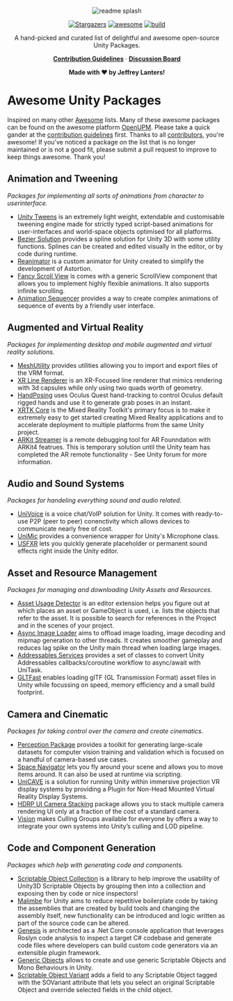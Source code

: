 <!-- markdownlint-disable MD041 -->

<div align="center">

![readme splash](https://raw.githubusercontent.com/jeffreylanters/awesome-unity-packages/master/.github/wiki/repository-readme-splash.png)

[![Stargazers](https://img.shields.io/github/stars/jeffreylanters/awesome-unity-packages.svg?style=for-the-badge)](https://github.com/jeffreylanters/awesome-unity-packages/stargazers)
[![awesome](https://img.shields.io/badge/list-awesome-fc60a8.svg?style=for-the-badge)](https://github.com/sindresorhus/awesome)
[![build](https://img.shields.io/github/workflow/status/jeffreylanters/awesome-unity-packages/Lint%20Markdown/main?style=for-the-badge)](https://github.com/jeffreylanters/awesome-unity-packages/actions)

A hand-picked and curated list of delightful and awesome open-source Unity Packages.

[**Contribution Guidelines**](https://github.com/jeffreylanters/awesome-unity-packages/blob/main/CONTRIBUTING.md) &middot;
[**Discussion Board**](https://github.com/jeffreylanters/awesome-unity-packages/discussions)

**Made with &hearts; by Jeffrey Lanters!**

</div>

# Awesome Unity Packages

Inspired on many other [Awesome](https://github.com/sindresorhus/awesome) lists. Many of these awesome packages can be found on the awesome platform [OpenUPM](https://openupm.com). Please take a quick gander at the [contribution guidelines](https://github.com/jeffreylanters/awesome-unity-packages/blob/main/CONTRIBUTING.md) first. Thanks to all [contributors](https://github.com/jeffreylanters/awesome-unity-packages/graphs/contributors), you're awesome! If you've noticed a package on the list that is no longer maintained or is not a good fit, please submit a pull request to improve to keep things awesome. Thank you!

## Animation and Tweening

_Packages for implementing all sorts of animations from character to userinterface._

- [Unity Tweens](https://github.com/jeffreylanters/unity-tweens) is an extremely light weight, extendable and customisable tweening engine made for strictly typed script-based animations for user-interfaces and world-space objects optimised for all platforms.
- [Bezier Solution](https://github.com/yasirkula/UnityBezierSolution) provides a spline solution for Unity 3D with some utility functions. Splines can be created and edited visually in the editor, or by code during runtime.
- [Reanimator](https://github.com/aarthificial/reanimation) is a custom animator for Unity created to simplify the development of Astortion.
- [Fancy Scroll View](https://github.com/setchi/FancyScrollView) is comes with a generic ScrollView component that allows you to implement highly flexible animations. It also supports infinite scrolling.
- [Animation Sequencer](https://github.com/brunomikoski/Animation-Sequencer) provides a way to create complex animations of sequence of events by a friendly user interface.

## Augmented and Virtual Reality

_Packages for implementing desktop and mobile augmented and virtual reality solutions._

- [MeshUtility](https://github.com/vrm-c/UniVRM) provides utilities allowing you to import and export files of the VRM format.
- [XR Line Renderer](https://github.com/Unity-Technologies/XRLineRenderer) is an XR-Focused line renderer that mimics rendering with 3d capsules while only using two quads worth of geometry.
- [HandPosing](https://github.com/MephestoKhaan/HandPosing) uses Oculus Quest hand-tracking to control Oculus default rigged hands and use it to generate grab poses in an instant.
- [XRTK Core](https://github.com/XRTK/XRTK-Core) is the Mixed Reality Toolkit's primary focus is to make it extremely easy to get started creating Mixed Reality applications and to accelerate deployment to multiple platforms from the same Unity project.
- [ARKit Streamer](https://github.com/asus4/ARKitStreamer) is a remote debugging tool for AR Founndation with ARKit4 featrues. This is temporary solution until the Unity team has completed the AR remote functionality - See Unity forum for more information.

## Audio and Sound Systems

_Packages for handeling everything sound and audio related._

- [UniVoice](https://github.com/adrenak/univoice) is a voice chat/VoIP solution for Unity. It comes with ready-to-use P2P (peer to peer) conenctivity which allows devices to communicate nearly free of cost.
- [UniMic](https://github.com/adrenak/unimic) provides a convenience wrapper for Unity's Microphone class.
- [USFXR](https://github.com/grapefrukt/usfxr) lets you quickly generate placeholder or permanent sound effects right inside the Unity editor.

## Asset and Resource Management

_Packages for managing and downloading Unity Assets and Resources._

- [Asset Usage Detector](https://github.com/yasirkula/UnityAssetUsageDetector) is an editor extension helps you figure out at which places an asset or GameObject is used, i.e. lists the objects that refer to the asset. It is possible to search for references in the Project and in the scenes of your project.
- [Async Image Loader](https://github.com/Looooong/UnityAsyncImageLoader) aims to offload image loading, image decoding and mipmap generation to other threads. It creates smoother gameplay and reduces lag spike on the Unity main thread when loading large images.
- [Addressables Services](https://github.com/dre0dru/AddressablesServices) provides a set of classes to convert Unity Addressables callbacks/coroutine workflow to async/await with UniTask.
- [GLTFast](https://github.com/atteneder/glTFast) enables loading glTF (GL Transmission Format) asset files in Unity while focussing on speed, memory efficiency and a small build footprint.

## Camera and Cinematic

_Packages for taking control over the camera and create cinematics._

- [Perception Package](https://github.com/Unity-Technologies/com.unity.perception) provides a toolkit for generating large-scale datasets for computer vision training and validation which is focused on a handful of camera-based use cases.
- [Space Navigator](https://github.com/PatHightree/SpaceNavigator) lets you fly around your scene and allows you to move items around.
  It can also be used at runtime via scripting.
- [UniCAVE](https://github.com/widVE/UniCAVE) is a solution for running Unity within immersive projection VR display systems by providing a Plugin for Non-Head Mounted Virtual Reality Display Systems.
- [HDRP UI Camera Stacking](https://github.com/alelievr/HDRP-UI-Camera-Stacking) package allows you to stack multiple camera rendering UI only at a fraction of the cost of a standard camera.
- [Vision](https://github.com/mackysoft/Vision) makes Culling Groups available for everyone by offers a way to integrate your own systems into Unity’s culling and LOD pipeline.

## Code and Component Generation

_Packages which help with generating code and components._

- [Scriptable Object Collection](https://github.com/brunomikoski/ScriptableObjectCollection) is a library to help improve the usability of Unity3D Scriptable Objects by grouping then into a collection and exposing then by code or nice inspectors!
- [Malimbe](https://github.com/ExtendRealityLtd/Malimbe) for Unity aims to reduce repetitive boilerplate code by taking the assemblies that are created by build tools and changing the assembly itself, new functionality can be introduced and logic written as part of the source code can be altered.
- [Genesis](https://github.com/jeffcampbellmakesgames/Genesis) is architected as a .Net Core console application that leverages Roslyn code analysis to inspect a target C# codebase and generate code files where developers can build custom code generators via an extensible plugin framework.
- [Generic Objects](https://github.com/SolidAlloy/GenericUnityObjects) allows to create and use generic Scriptable Objects and Mono Behaviours in Unity.
- [Scriptable Object Variant](https://github.com/GieziJo/ScriptableObjectVariant) adds a field to any Scriptable Object tagged with the SOVariant attribute that lets you select an original Scriptable Object and override selected fields in the child object.
